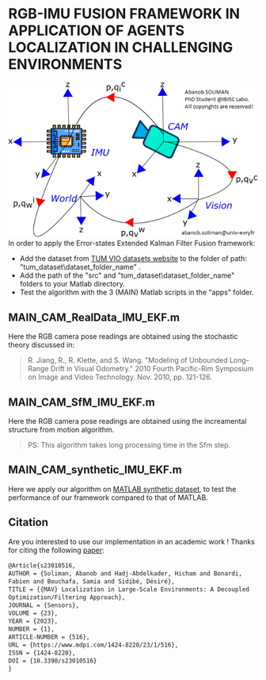 # RGB-IMU FUSION FRAMEWORK IN APPLICATION OF AGENTS LOCALIZATION IN CHALLENGING ENVIRONMENTS
![Alt text](./src/cover.png?raw=true "Body & Inertial Frames") \
In order to apply the Error-states Extended Kalman Filter Fusion framework: 
- Add the dataset from [TUM VIO datasets website](https://vision.in.tum.de/data/datasets/visual-inertial-dataset) to the folder of path: "tum_dataset\dataset_folder_name" .
- Add the path of the "src" and "tum_dataset\dataset_folder_name" folders to your Matlab directory.
- Test the algorithm with the 3 (MAIN) Matlab scripts in the "apps" folder.
## MAIN_CAM_RealData_IMU_EKF.m
Here the RGB camera pose readings are obtained using the stochastic theory discussed in: 
> R. Jiang, R., R. Klette, and S. Wang. "Modeling of Unbounded Long-Range Drift in Visual Odometry." 2010 Fourth Pacific-Rim Symposium on Image and Video Technology. Nov. 2010, pp. 121-126.
## MAIN_CAM_SfM_IMU_EKF.m
Here the RGB camera pose readings are obtained using the increamental structure from motion algorithm.
> PS: This algorithm takes long processing time in the Sfm step.
## MAIN_CAM_synthetic_IMU_EKF.m
Here we apply our algorithm on [MATLAB synthetic dataset](https://fr.mathworks.com/help/driving/ug/visual-inertial-odometry-using-synthetic-data.html), to test the performance of our framework compared to that of MATLAB.

## Citation
Are you interested to use our implementation in an academic work ! 
Thanks for citing the following [paper](https://www.mdpi.com/1424-8220/23/1/516):

    @Article{s23010516,
    AUTHOR = {Soliman, Abanob and Hadj-Abdelkader, Hicham and Bonardi, Fabien and Bouchafa, Samia and Sidibé, Désiré},
    TITLE = {{MAV} Localization in Large-Scale Environments: A Decoupled Optimization/Filtering Approach},
    JOURNAL = {Sensors},
    VOLUME = {23},
    YEAR = {2023},
    NUMBER = {1},
    ARTICLE-NUMBER = {516},
    URL = {https://www.mdpi.com/1424-8220/23/1/516},
    ISSN = {1424-8220},
    DOI = {10.3390/s23010516}
    }
